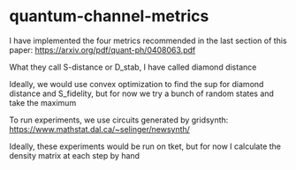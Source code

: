# quantum-channel-metrics

I have implemented the four metrics recommended in the last section of this paper: https://arxiv.org/pdf/quant-ph/0408063.pdf

What they call S-distance or D_stab, I have called diamond distance

Ideally, we would use convex optimization to find the sup for diamond distance and S_fidelity, but for now we try a bunch of random states and take the maximum


To run experiments, we use circuits generated by gridsynth: https://www.mathstat.dal.ca/~selinger/newsynth/

Ideally, these experiments would be run on tket, but for now I calculate the density matrix at each step by hand

